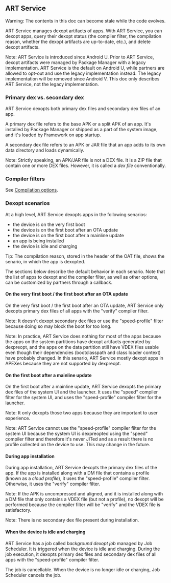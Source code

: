 ## ART Service

Warning: The contents in this doc can become stale while the code evolves.

ART Service manages dexopt artifacts of apps. With ART Service, you can dexopt
apps, query their dexopt status (the compiler filter, the compilation reason,
whether the dexopt artifacts are up-to-date, etc.), and delete dexopt artifacts.

Note: ART Service is introduced since Android U. Prior to ART Service, dexopt
artifacts were managed by Package Manager with a legacy implementation. ART
Service is the default on Android U, while partners are allowed to opt-out and
use the legacy implementation instead. The legacy implementation will be removed
since Android V. This doc only describes ART Service, not the legacy
implementation.

### Primary dex vs. secondary dex

ART Service dexopts both primary dex files and secondary dex files of an app.

A primary dex file refers to the base APK or a split APK of an app. It's
installed by Package Manager or shipped as a part of the system image, and it's
loaded by Framework on app startup.

A secondary dex file refers to an APK or JAR file that an app adds to its own
data directory and loads dynamically.

Note: Strictly speaking, an APK/JAR file is not a DEX file. It is a ZIP file
that contain one or more DEX files. However, it is called a *dex file*
conventionally.

### Compiler filters

See
[Compilation options](https://source.android.com/docs/core/runtime/configure#compilation_options).

### Dexopt scenarios

At a high level, ART Service dexopts apps in the following senarios:

-   the device is on the very first boot
-   the device is on the first boot after an OTA update
-   the device is on the first boot after a mainline update
-   an app is being installed
-   the device is idle and charging

Tip: The compilation reason, stored in the header of the OAT file, shows the
senario, in which the app is dexopted.

The sections below describe the default behavior in each senario. Note that the
list of apps to dexopt and the compiler filter, as well as other options, can be
customized by partners through a callback.

#### On the very first boot / the first boot after an OTA update

On the very first boot / the first boot after an OTA update, ART Service only
dexopts primary dex files of all apps with the "verify" compiler filter.

Note: It doesn't dexopt secondary dex files or use the "speed-profile" filter
because doing so may block the boot for too long.

Note: In practice, ART Service does nothing for most of the apps because the
apps on the system partitions have dexopt artifacts generated by dexpreopt, and
the apps on the data partition still have VDEX files usable even though their
dependencies (bootclasspath and class loader context) have probably changed. In
this senario, ART Service mostly dexopt apps in APEXes because they are not
supported by dexpreopt.

#### On the first boot after a mainline update

On the first boot after a mainline update, ART Service dexopts the primary dex
files of the system UI and the launcher. It uses the "speed" compiler filter for
the system UI, and uses the "speed-profile" compiler filter for the launcher.

Note: It only dexopts those two apps because they are important to user
experience.

Note: ART Service cannot use the "speed-profile" compiler filter for the system
UI because the system UI is dexpreopted using the "speed" compiler filter and
therefore it's never JITed and as a result there is no profile collected on the
device to use. This may change in the future.

#### During app installation

During app installation, ART Service dexopts the primary dex files of the app.
If the app is installed along with a DM file that contains a profile (known as a
*cloud profile*), it uses the "speed-profile" compiler filter. Otherwise, it
uses the "verify" compiler filter.

Note: If the APK is uncompressed and aligned, and it is installed along with a
DM file that only contains a VDEX file (but not a profile), no dexopt will be
performed because the compiler filter will be "verify" and the VDEX file is
satisfactory.

Note: There is no secondary dex file present during installation.

#### When the device is idle and charging

ART Service has a job called *background dexopt job* managed by Job Scheduler.
It is triggered when the device is idle and charging. During the job execution,
it dexopts primary dex files and secondary dex files of all apps with the
"speed-profile" compiler filter.

The job is cancellable. When the device is no longer idle or charging, Job
Scheduler cancels the job.

